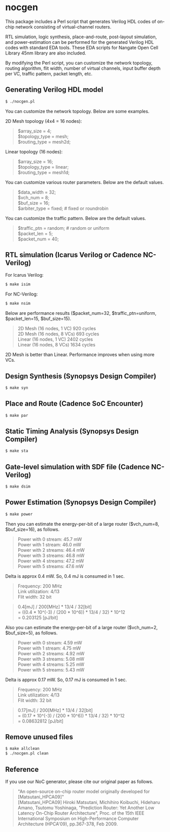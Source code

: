 # nocgen

This package includes a Perl script that generates Verilog HDL codes of on-chip network consisting of virtual-channel routers.

RTL simulation, logic synthesis, place-and-route, post-layout simulation, and power-estimation can be performed for the generated Verilog HDL codes with standard EDA tools. These EDA scripts for Nangate Open Cell Library 45nm library are also included.

By modifying the Perl script, you can customize the network topology, routing algorithm, flit width, number of virtual channels, input buffer depth per VC, traffic pattern, packet length, etc.

## Generating Verilog HDL model

```sh
$ ./nocgen.pl
```

You can customize the network topology. Below are some examples.

2D Mesh topology (4x4 = 16 nodes):
> $array_size = 4;  
> $topology_type = mesh;  
> $routing_type = mesh2d;  

Linear topology (16 nodes):
> $array_size = 16;  
> $topology_type = linear;  
> $routing_type = mesh1d;  

You can customize various router parameters. Below are the default values.

> $data_width = 32;  
> $vch_num = 8;  
> $buf_size = 16;  
> $arbiter_type = fixed;  # fixed or roundrobin

You can customize the traffic pattern. Below are the default values.
> $traffic_ptn = random;  # random or uniform  
> $packet_len = 5;  
> $packet_num = 40;  

## RTL simulation (Icarus Verilog or Cadence NC-Verilog)

For Icarus Verilog:
```sh
$ make isim
```

For NC-Verilog:
```sh
$ make nsim
```

Below are performance results ($packet_num=32, $traffic_ptn=uniform, $packet_len=15, $buf_size=15).

> 2D Mesh (16 nodes, 1 VC)  920 cycles  
> 2D Mesh (16 nodes, 8 VCs) 693 cycles  
> Linear (16 nodes, 1 VC)   2402 cycles  
> Linear (16 nodes, 8 VCs)  1634 cycles  

2D Mesh is better than Linear. Performance improves when using more VCs.

## Design Synthesis (Synopsys Design Compiler)

```sh
$ make syn
```

## Place and Route (Cadence SoC Encounter)

```sh
$ make par
```

## Static Timing Analysis (Synopsys Design Compiler)

```sh
$ make sta
```

## Gate-level simulation with SDF file (Cadence NC-Verilog)

```sh
$ make dsim
```

## Power Estimation (Synopsys Design Compiler)

```sh
$ make power
```

Then you can estimate the energy-per-bit of a large router ($vch_num=8, $buf_size=16), as follows.

> Power with 0 stream:  45.7 mW  
> Power with 1 stream:  46.0 mW  
> Power with 2 streams: 46.4 mW  
> Power with 3 streams: 46.8 mW  
> Power with 4 streams: 47.2 mW  
> Power with 5 streams: 47.6 mW  

Delta is approx 0.4 mW. So, 0.4 mJ is consumed in 1 sec.

> Frequency: 200 MHz  
> Link utilization: 4/13  
> Flit width: 32 bit  

> 0.4[mJ] / 200[MHz] * 13/4 / 32[bit]  
> = ((0.4 * 10^(-3) / (200 * 10^6)) * 13/4 / 32) * 10^12  
> = 0.203125 [pJ/bit]  

Also you can estimate the energy-per-bit of a large router ($vch_num=2, $buf_size=5), as follows.

> Power with 0 stream:  4.59 mW  
> Power with 1 stream:  4.75 mW  
> Power with 2 streams: 4.92 mW  
> Power with 3 streams: 5.08 mW  
> Power with 4 streams: 5.25 mW  
> Power with 5 streams: 5.43 mW  

Delta is approx 0.17 mW. So, 0.17 mJ is consumed in 1 sec.

> Frequency: 200 MHz  
> Link utilization: 4/13  
> Flit width: 32 bit  

> 0.17[mJ] / 200[MHz] * 13/4 / 32[bit]  
> = (0.17 * 10^(-3) / (200 * 10^6)) * 13/4 / 32) * 10^12  
> = 0.08632812 [pJ/bit]  

## Remove unused files

```sh
$ make allclean
$ ./nocgen.pl clean
```

## Reference

If you use our NoC generator, please cite our original paper as follows.

> "An open-source on-chip router model originally developed for [Matsutani_HPCA09]"  
> [Matsutani_HPCA09] Hiroki Matsutani, Michihiro Koibuchi, Hideharu Amano, Tsutomu Yoshinaga, "Prediction Router: Yet Another Low Latency On-Chip Router Architecture", Proc. of the 15th IEEE International Symposium on High-Performance Computer Architecture (HPCA'09), pp.367-378, Feb 2009.
